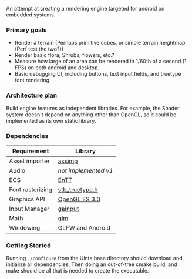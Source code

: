 An attempt at creating a rendering engine targeted for android on embedded systems.

### Primary goals

- Render a terrain (Perhaps primitive cubes, or simple terrain heightmap (Perf test the two?))
- Render basic flora; Shrubs, flowers, etc.?
- Measure how large of an area can be rendered in 1/60th of a second (1 FPS) on both android and desktop.
- Basic debugging UI, including buttons, text input fields, and truetype font rendering.

### Architecture plan

Build engine features as independent libraries. For example, the Shader system doesn't depend on anything other than OpenGL, so it
could be implemented as its own static library.

### Dependencies

Requirement | Library
----- | -----
Asset importer | [assimp](https://github.com/assimp/assimp)
Audio | *not implemented v1*
ECS | [EnTT](https://github.com/skypjack/entt)
Font rasterizing | [stb_truetype.h](https://github.com/nothings/stb/blob/master/stb_truetype.h)
Graphics API | [OpenGL ES 3.0](https://www.khronos.org/registry/OpenGL-Refpages/es3/)
Input Manager | [gainput](https://gainput.johanneskuhlmann.de/)
Math | [glm](https://github.com/g-truc/glm)
Windowing | GLFW and Android

### Getting Started
Running `./configure` from the Uinta base directory should download and initialize all dependencies. Then doing an
out-of-tree cmake build, and make should be all that is needed to create the executable.
